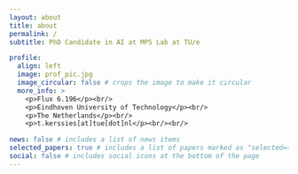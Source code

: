 ```yaml
---
layout: about
title: about
permalink: /
subtitle: PhD Candidate in AI at MPS Lab at TU/e

profile:
  align: left
  image: prof_pic.jpg
  image_circular: false # crops the image to make it circular
  more_info: >
    <p>Flux 6.196</p><br/>
    <p>Eindhoven University of Technology</p><br/>
    <p>The Netherlands</p><br/>
    <p>t.kerssies[at]tue[dot]nl</p><br/><br/>

news: false # includes a list of news items
selected_papers: true # includes a list of papers marked as "selected={true}"
social: false # includes social icons at the bottom of the page
---
```

